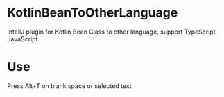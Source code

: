 # KotlinBeanToOtherLanguage
IntellJ plugin for Kotlin Bean Class to other language, support TypeScript, JavaScript

# Use
Press Alt+T on blank space or selected text
